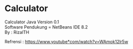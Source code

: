# Calculator
Calculator Java Version 0.1 <br>
Software Pendukung = NetBeans IDE 8.2 <br>
By : RizalTH

Refrensi : https://www.youtube*com/watch?v=WAmok12lr5w
